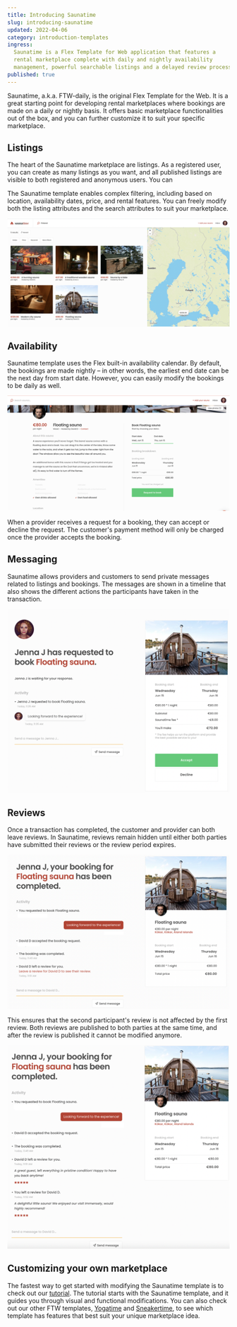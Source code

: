 ```yaml
---
title: Introducing Saunatime
slug: introducing-saunatime
updated: 2022-04-06
category: introduction-templates
ingress:
  Saunatime is a Flex Template for Web application that features a
  rental marketplace complete with daily and nightly availability
  management, powerful searchable listings and a delayed review process.
published: true
---
```


Saunatime, a.k.a. FTW-daily, is the original Flex Template for the Web.
It is a great starting point for developing rental marketplaces where
bookings are made on a daily or nightly basis. It offers basic
marketplace functionalities out of the box, and you can further
customize it to suit your specific marketplace.

## Listings

The heart of the Saunatime marketplace are listings. As a registered
user, you can create as many listings as you want, and all published
listings are visible to both registered and anonymous users. You can

The Saunatime template enables complex filtering, including based on
location, availability dates, price, and rental features. You can freely
modify both the listing attributes and the search attributes to suit
your marketplace.

![Saunatime search page](./saunatime_searchpage.png)

## Availability

Saunatime template uses the Flex built-in availability calendar. By
default, the bookings are made nightly – in other words, the earliest
end date can be the next day from start date. However, you can easily
modify the bookings to be daily as well.

![Saunatime booking](./saunatime_booking.png)

When a provider receives a request for a booking, they can accept or
decline the request. The customer's payment method will only be charged
once the provider accepts the booking.

## Messaging

Saunatime allows providers and customers to send private messages
related to listings and bookings. The messages are shown in a timeline
that also shows the different actions the participants have taken in the
transaction.

![Saunatime provider messaging view](./saunatime_messaging.png)

## Reviews

Once a transaction has completed, the customer and provider can both
leave reviews. In Saunatime, reviews remain hidden until either both
parties have submitted their reviews or the review period expires.

![The second reviewer sees they have a review](./reviewer_2.png)

This ensures that the second participant's review is not affected by the
first review. Both reviews are published to both parties at the same
time, and after the review is published it cannot be modified anymore.

![Reviews are published to both parties at the same time](./both_reviews.png)

## Customizing your own marketplace

The fastest way to get started with modifying the Saunatime template is
to check out our [tutorial](/tutorial/introduction). The tutorial starts
with the Saunatime template, and it guides you through visual and
functional modifications. You can also check out our other FTW
templates, [Yogatime](/introduction/introducing-yogatime/) and
[Sneakertime](/introduction/introducing-sneakertime/), to see
which template has features that best suit your unique marketplace idea.
